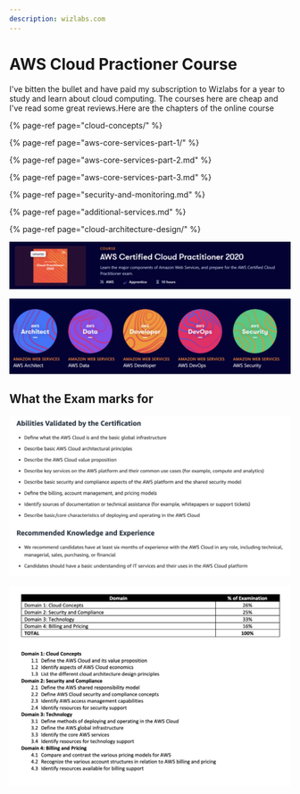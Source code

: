 ```yaml
---
description: wizlabs.com
---
```


# AWS Cloud Practioner Course

I've bitten the bullet and have paid my subscription to Wizlabs for a year to study and learn about cloud computing. The courses here are cheap and I've read some great reviews.Here are the chapters of the online course

{% page-ref page="cloud-concepts/" %}

{% page-ref page="aws-core-services-part-1/" %}

{% page-ref page="aws-core-services-part-2.md" %}

{% page-ref page="aws-core-services-part-3.md" %}

{% page-ref page="security-and-monitoring.md" %}

{% page-ref page="additional-services.md" %}

{% page-ref page="cloud-architecture-design/" %}













![](../../.gitbook/assets/image%20%2843%29.png)

![](../../.gitbook/assets/image%20%2842%29.png)

## What the Exam marks for

![](../../.gitbook/assets/screen-shot-2020-12-25-at-3.40.42-pm.png)

![](../../.gitbook/assets/screen-shot-2020-12-25-at-3.41.46-pm.png)

